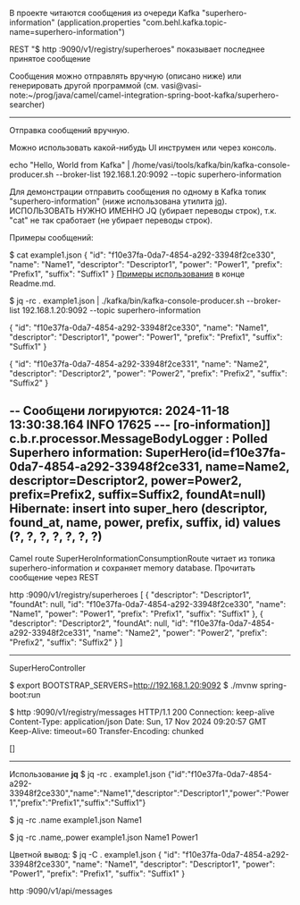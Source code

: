 В проекте читаются сообщения из очереди Kafka "superhero-information" 
(application.properties "com.behl.kafka.topic-name=superhero-information")

REST "$ http :9090/v1/registry/superheroes" показывает последнее принятое сообщение

Сообщения можно отправлять вручную (описано ниже) или генерировать другой программой 
(см. vasi@vasi-note:~/prog/java/camel/camel-integration-spring-boot-kafka/superhero-searcher)

----------------------------------
Отправка сообщений вручную.

Можно использовать какой-нибудь UI инструмен или через консоль.

echo "Hello, World from Kafka" | /home/vasi/tools/kafka/bin/kafka-console-producer.sh --broker-list 192.168.1.20:9092 --topic superhero-information

Для демонстрации отправить сообщения по одному в Kafka топик "superhero-information" (ниже использована утилита  [jq](https://www.baeldung.com/linux/jq-command-json)). ИСПОЛЬЗОВАТЬ НУЖНО ИМЕННО JQ (убирает переводы строк), т.к. "cat" не так сработает (не убирает переводы строк).

Примеры сообщений:

$ cat example1.json
{
"id": "f10e37fa-0da7-4854-a292-33948f2ce330",
"name": "Name1",
"descriptor": "Descriptor1",
"power": "Power1",
"prefix": "Prefix1",
"suffix": "Suffix1"
}
[Примеры использования](#jq_example) в конце Readme.md.

$ jq -rc . example1.json | ./kafka/bin/kafka-console-producer.sh --broker-list 192.168.1.20:9092 --topic superhero-information


{
"id": "f10e37fa-0da7-4854-a292-33948f2ce330",
"name": "Name1",
"descriptor": "Descriptor1",
"power": "Power1",
"prefix": "Prefix1",
"suffix": "Suffix1"
}

{
"id": "f10e37fa-0da7-4854-a292-33948f2ce331",
"name": "Name2",
"descriptor": "Descriptor2",
"power": "Power2",
"prefix": "Prefix2",
"suffix": "Suffix2"
}

--
Сообщени логируются:
2024-11-18 13:30:38.164  INFO 17625 --- [ro-information]] c.b.r.processor.MessageBodyLogger        : Polled Superhero information: SuperHero(id=f10e37fa-0da7-4854-a292-33948f2ce331, name=Name2, descriptor=Descriptor2, power=Power2, prefix=Prefix2, suffix=Suffix2, foundAt=null)
Hibernate: insert into super_hero (descriptor, found_at, name, power, prefix, suffix, id) values (?, ?, ?, ?, ?, ?, ?)
--
Camel route SuperHeroInformationConsumptionRoute читает из топика superhero-information и сохраняет memory database. Прочитать сообщение через REST 

http :9090/v1/registry/superheroes
[
{
"descriptor": "Descriptor1",
"foundAt": null,
"id": "f10e37fa-0da7-4854-a292-33948f2ce330",
"name": "Name1",
"power": "Power1",
"prefix": "Prefix1",
"suffix": "Suffix1"
},
{
"descriptor": "Descriptor2",
"foundAt": null,
"id": "f10e37fa-0da7-4854-a292-33948f2ce331",
"name": "Name2",
"power": "Power2",
"prefix": "Prefix2",
"suffix": "Suffix2"
}
]

----------------------------------

SuperHeroController

$ export BOOTSTRAP_SERVERS=http://192.168.1.20:9092
$ ./mvnw spring-boot:run

$ http :9090/v1/registry/messages
HTTP/1.1 200
Connection: keep-alive
Content-Type: application/json
Date: Sun, 17 Nov 2024 09:20:57 GMT
Keep-Alive: timeout=60
Transfer-Encoding: chunked

[]

------------------------
<a id="jq_example"></a>
Использование __jq__
$ jq -rc . example1.json
{"id":"f10e37fa-0da7-4854-a292-33948f2ce330","name":"Name1","descriptor":"Descriptor1","power":"Power1","prefix":"Prefix1","suffix":"Suffix1"}

$ jq -rc .name example1.json
Name1

$ jq -rc .name,.power example1.json
Name1
Power1

Цветной вывод:
$ jq -C . example1.json
{
"id": "f10e37fa-0da7-4854-a292-33948f2ce330",
"name": "Name1",
"descriptor": "Descriptor1",
"power": "Power1",
"prefix": "Prefix1",
"suffix": "Suffix1"
}

http :9090/v1/api/messages